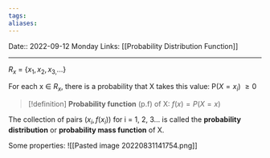 ```yaml
---
tags: 
aliases: 
---
```

Date:: 2022-09-12 Monday
Links: [[Probability Distribution Function]]
- - -
$R_x$ = {$x_1, x_2, x_{3,}...$}

For each x $\in$ $R_x$, there is a probability that X takes this value: 
P($X = x_i$) $\geq 0$

>[!definition]
>**Probability function** (p.f) of X: 
$f(x) = P(X = x)$

The collection of pairs $(x_i, f(x_i))$ for i = 1, 2, 3... is called the **probability distribution** or **probability mass function** of X.

Some properties:
![[Pasted image 20220831141754.png]]